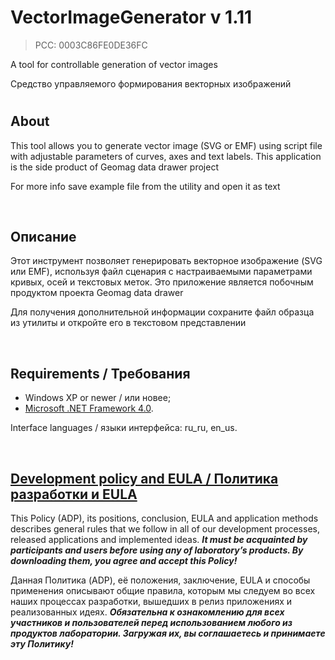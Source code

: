 # VectorImageGenerator v 1.11
> PCC: 0003C86FE0DE36FC


A tool for controllable generation of vector images

Средство управляемого формирования векторных изображений


#

## About

This tool allows you to generate vector image (SVG or EMF) using script file with adjustable parameters of curves,
axes and text labels. This application is the side product of Geomag data drawer project

For more info save example file from the utility and open it as text

&nbsp;



## Описание

Этот инструмент позволяет генерировать векторное изображение (SVG или EMF), используя файл сценария
с настраиваемыми параметрами кривых, осей и текстовых меток. Это приложение является побочным продуктом
проекта Geomag data drawer

Для получения дополнительной информации сохраните файл образца из утилиты и откройте его в текстовом представлении

&nbsp;



## Requirements / Требования

- Windows XP or newer / или новее;
- [Microsoft .NET Framework 4.0](https://microsoft.com/en-us/download/details.aspx?id=17718).

Interface languages / языки интерфейса: ru_ru, en_us.

&nbsp;



## [Development policy and EULA / Политика разработки и EULA](https://adslbarxatov.github.io/ADP)

This Policy (ADP), its positions, conclusion, EULA and application methods
describes general rules that we follow in all of our development processes, released applications and implemented ideas.
***It must be acquainted by participants and users before using any of laboratory’s products.
By downloading them, you agree and accept this Policy!***

Данная Политика (ADP), её положения, заключение, EULA и способы применения
описывают общие правила, которым мы следуем во всех наших процессах разработки, вышедших в релиз приложениях
и реализованных идеях.
***Обязательна к ознакомлению для всех участников и пользователей перед использованием любого из продуктов лаборатории.
Загружая их, вы соглашаетесь и принимаете эту Политику!***
